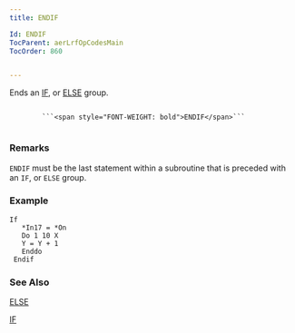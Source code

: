 ```yaml
---
title: ENDIF

Id: ENDIF
TocParent: aerLrfOpCodesMain
TocOrder: 860


---
```


Ends an [IF](IF.html), or [ELSE](ELSE.html) group.

```

        ```<span style="FONT-WEIGHT: bold">ENDIF</span>```
        
```

### Remarks
```ENDIF``` must be the last statement within a subroutine that is preceded with an ```IF```, or ```ELSE``` group. 

### Example

```
If 
   *In17 = *On
   Do 1 10 X
   Y = Y + 1
   Enddo
 Endif 
```

### See Also
[ELSE](ELSE.html)

[IF](IF.html) 
